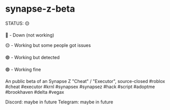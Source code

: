 # synapse-z-beta

STATUS: 🟡

🔴 - Down (not working)

🟡 - Working but some people got issues

🟣 - Working but detected

🟢 - Working fine

An public beta of an Synapse Z "Cheat" / "Executor", source-closed #roblox #cheat #executor #krnl #synapsex #synapsez #hack #script #adoptme #brookhaven #delta #vegax

Discord: maybe in future
Telegram: maybe in future
